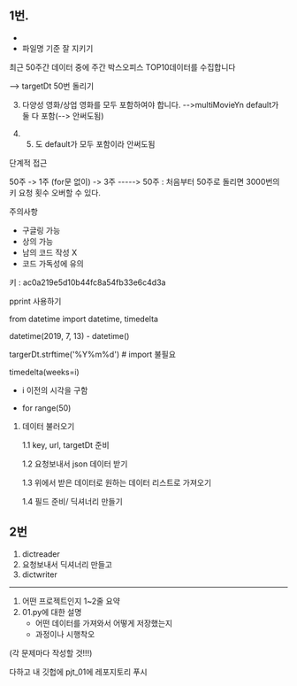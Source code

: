 ## 1번.

* 
* 파일명 기준 잘 지키기



최근 50주간 데이터 중에 주간 박스오피스 TOP10데이터를 수집합니다

-->  targetDt 50번 돌리기

3. 다양성 영화/상업 영화를 모두 포함하여야 합니다. -->multiMovieYn default가 둘 다 포함(--> 안써도됨)

4. 5.  도 default가 모두 포함이라 안써도됨





 단계적 접근

50주 -> 1주 (for문 없이) -> 3주 -----> 50주 : 처음부터 50주로 돌리면 3000번의 키 요청 횟수 오버할 수 있다.



주의사항 

- 구글링 가능
- 상의 가능
- 남의 코드 작성 X
- 코드 가독성에 유의





키 : ac0a219e5d10b44fc8a54fb33e6c4d3a



pprint 사용하기

from datetime import datetime, timedelta

datetime(2019, 7, 13) - datetime()

targerDt.strftime('%Y%m%d')     # import 불필요





timedelta(weeks=i)

- i 이전의 시각을 구함

- for  range(50)



1. 데이터 불러오기

   1.1 key, url, targetDt 준비

   1.2 요청보내서 json 데이터 받기

   1.3 위에서 받은 데이터로 원하는 데이터 리스트로 가져오기

   1.4 필드 준비/ 딕셔너리 만들기







##  2번

1. dictreader
2. 요청보내서 딕셔너리 만들고
3. dictwriter





----

1. 어떤 프로젝트인지 1~2줄 요약
2. 01.py에 대한 설명
   - 어떤 데이터를 가져와서 어떻게 저장했는지
   - 과정이나 시행착오

(각 문제마다 작성할 것!!!)



다하고 내 깃헙에 pjt_01에 레포지토리 푸시